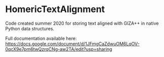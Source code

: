 # HomericTextAlignment

Code created summer 2020 for storing text aligned with GIZA++ in native Python data structures. 

Full documentation available here: https://docs.google.com/document/d/1JFmgCaZdwuOM6LqOV-0qcX9e7pm6twQzrqCNg-aw2TA/edit?usp=sharing 
